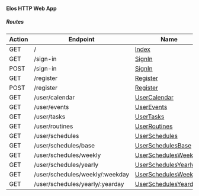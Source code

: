 #### Elos HTTP Web App

##### Routes
| Action      | Endpoint                          | Name                                                                      | Access                          |
| ----------- | --------------------------------- | ------------------------------------------------------------------------- | ------------------------------- |
| GET         | /                                 | [Index](/routes/index.md)                                                 | Open                            |
| GET         | /sign-in                          | [SignIn](/routes/sign-in.md)                                              | Open                            |
| POST        | /sign-in                          | [SignIn](/routes/sign-in.md)                                              | Open                            |
| GET         | /register                         | [Register](/routes/register.md)                                           | Open                            |
| POST        | /register                         | [Register](/routes/register.md)                                           | Open                            |
| GET         | /user/calendar                    | [UserCalendar](/routes/user/calendar.md)                                  | User                            |
| GET         | /user/events                      | [UserEvents](/routes/user/events.md)                                      | User                            |
| GET         | /user/tasks                       | [UserTasks](/routes/user/tasks.md)                                        | User                            |
| GET         | /user/routines                    | [UserRoutines](/routes/user/routines.md)                                  | User                            |
| GET         | /user/schedules                   | [UserSchedules](/routes/user/schedules.md)                                | User                            |
| GET         | /user/schedules/base              | [UserSchedulesBase](/routes/user/schedules/base.md)                       | User                            |
| GET         | /user/schedules/weekly            | [UserSchedulesWeekly](/routes/user/schedules/weekly.md)                   | User                            |
| GET         | /user/schedules/yearly            | [UserSchedulesYearly](/routes/user/schedules/yearly.md)                   | User                            |
| GET         | /user/schedules/weekly/:weekday   | [UserSchedulesWeekday](/routes/user/schedules/weekday.md)                 | User                            |
| GET         | /user/schedules/yearly/:yearday   | [UserSchedulesYearday](/routes/user/schedules/yearday.md)                 | User                            |
